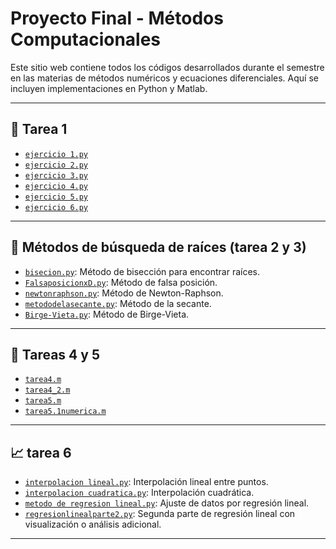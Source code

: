 # Proyecto Final - Métodos Computacionales

Este sitio web contiene todos los códigos desarrollados durante el semestre en las materias de métodos numéricos y ecuaciones diferenciales. Aquí se incluyen implementaciones en Python y Matlab.

---


## 📂 Tarea 1
- [`ejercicio 1.py`](ejercicio%201.py)
- [`ejercicio 2.py`](ejercicio%202.py)
- [`ejercicio 3.py`](ejercicio%203.py)
- [`ejercicio 4.py`](ejercicio%204.py)
- [`ejercicio 5.py`](ejercicio%205.py)
- [`ejercicio 6.py`](ejercicio%206.py)

---

## 🔢 Métodos de búsqueda de raíces (tarea 2 y 3)
- [`bisecion.py`](bisecion.py): Método de bisección para encontrar raíces.
- [`FalsaposicionxD.py`](FalsaposicionxD.py): Método de falsa posición.
- [`newtonraphson.py`](newtonraphson.py): Método de Newton-Raphson.
- [`metododelasecante.py`](metododelasecante.py): Método de la secante.
- [`Birge-Vieta.py`](Birge-Vieta.py): Método de Birge-Vieta.

---

  ## 📘 Tareas 4 y 5 
- [`tarea4.m`](tarea4.m)
- [`tarea4_2.m`](tarea4_2.m)
- [`tarea5.m`](tarea5.m)
- [`tarea5.1numerica.m`](tarea5.1numerica.m)

---

## 📈 tarea 6
- [`interpolacion lineal.py`](interpolacion%20lineal.py): Interpolación lineal entre puntos.
- [`interpolacion cuadratica.py`](interpolacion%20cuadratica.py): Interpolación cuadrática.
- [`metodo de regresion lineal.py`](metodo%20de%20regresion%20lineal.py): Ajuste de datos por regresión lineal.
- [`regresionlinealparte2.py`](regresionlinealparte2.py): Segunda parte de regresión lineal con visualización o análisis adicional.

---

